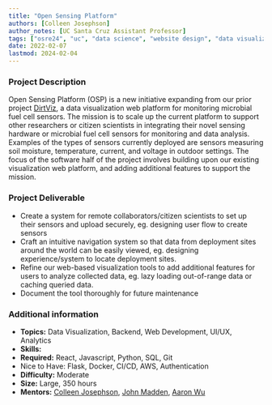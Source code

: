 ```yaml
---
title: "Open Sensing Platform"
authors: [Colleen Josephson]
author_notes: [UC Santa Cruz Assistant Professor]
tags: ["osre24", "uc", "data science", "website design", "data visualization", "analytics"]
date: 2022-02-07
lastmod: 2024-02-04
---
```


### Project Description

Open Sensing Platform (OSP) is a new initiative expanding from our prior project [DirtViz](https://github.com/jlab-sensing/DirtViz), a data visualization web platform for monitoring microbial fuel cell sensors. The mission is to scale up the current platform to support other researchers or citizen scientists in integrating their novel sensing hardware or microbial fuel cell sensors for monitoring and data analysis. Examples of the types of sensors currently deployed are sensors measuring soil moisture, temperature, current, and voltage in outdoor settings. The focus of the software half of the project involves building upon our existing visualization web platform, and adding additional features to support the mission.

### Project Deliverable

- Create a system for remote collaborators/citizen scientists to set up their sensors and upload securely, eg. designing user flow to create sensors
- Craft an intuitive navigation system so that data from deployment sites around the world can be easily viewed, eg. designing experience/system to locate deployment sites.
- Refine our web-based visualization tools to add additional features for users to analyze collected data, eg. lazy loading out-of-range data or caching queried data.
- Document the tool thoroughly for future maintenance

### Additional information

- **Topics:** Data Visualization, Backend, Web Development, UI/UX, Analytics
- **Skills:**
- **Required:** React, Javascript, Python, SQL, Git
- Nice to Have: Flask, Docker, CI/CD, AWS, Authentication
- **Difficulty:** Moderate
- **Size:** Large, 350 hours
- **Mentors:** [Colleen Josephson](mailto:cjosephson@ucsc.edu), [John Madden](mailto:jtmadden@ucsc.edu), [Aaron Wu](mailto:awu70@ucsc.edu)

